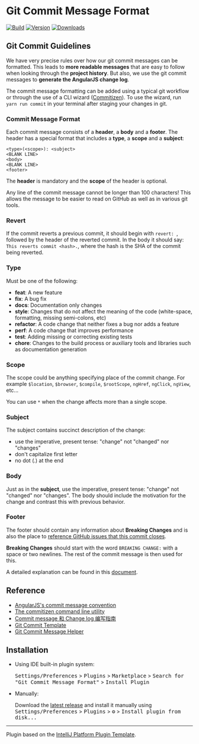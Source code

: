 # Git Commit Message Format

[![Build](https://github.com/fobgochod/git-commit-message-format/workflows/Build/badge.svg)](https://github.com/fobgochod/git-commit-message-format/actions?query=workflow%3ABuild)
[![Version](https://img.shields.io/jetbrains/plugin/v/20317.svg)](https://plugins.jetbrains.com/plugin/20317)
[![Downloads](https://img.shields.io/jetbrains/plugin/d/20317.svg)](https://plugins.jetbrains.com/plugin/20317)


<!-- Plugin description -->

## Git Commit Guidelines

We have very precise rules over how our git commit messages can be formatted. This leads to **more
readable messages** that are easy to follow when looking through the **project history**. But also,
we use the git commit messages to **generate the AngularJS change log**.

The commit message formatting can be added using a typical git workflow or through the use of a CLI
wizard ([Commitizen](https://github.com/commitizen/cz-cli)). To use the wizard, run `yarn run commit`
in your terminal after staging your changes in git.

### Commit Message Format

Each commit message consists of a **header**, a **body** and a **footer**. The header has a special
format that includes a **type**, a **scope** and a **subject**:

```
<type>(<scope>): <subject>
<BLANK LINE>
<body>
<BLANK LINE>
<footer>
```

The **header** is mandatory and the **scope** of the header is optional.

Any line of the commit message cannot be longer than 100 characters! This allows the message to be easier
to read on GitHub as well as in various git tools.

### Revert

If the commit reverts a previous commit, it should begin with `revert: `, followed by the header
of the reverted commit.
In the body it should say: `This reverts commit <hash>.`, where the hash is the SHA of the commit
being reverted.

### Type

Must be one of the following:

* **feat**: A new feature
* **fix**: A bug fix
* **docs**: Documentation only changes
* **style**: Changes that do not affect the meaning of the code (white-space, formatting, missing
  semi-colons, etc)
* **refactor**: A code change that neither fixes a bug nor adds a feature
* **perf**: A code change that improves performance
* **test**: Adding missing or correcting existing tests
* **chore**: Changes to the build process or auxiliary tools and libraries such as documentation
  generation

### Scope

The scope could be anything specifying place of the commit change. For example `$location`,
`$browser`, `$compile`, `$rootScope`, `ngHref`, `ngClick`, `ngView`, etc...

You can use `*` when the change affects more than a single scope.

### Subject

The subject contains succinct description of the change:

* use the imperative, present tense: "change" not "changed" nor "changes"
* don't capitalize first letter
* no dot (.) at the end

### Body

Just as in the **subject**, use the imperative, present tense: "change" not "changed" nor "changes".
The body should include the motivation for the change and contrast this with previous behavior.

### Footer

The footer should contain any information about **Breaking Changes** and is also the place to
[reference GitHub issues that this commit closes](https://docs.github.com/en/issues/tracking-your-work-with-issues/linking-a-pull-request-to-an-issue).

**Breaking Changes** should start with the word `BREAKING CHANGE:` with a space or two newlines.
The rest of the commit message is then used for this.

A detailed explanation can be found in
this [document](https://docs.google.com/document/d/1QrDFcIiPjSLDn3EL15IJygNPiHORgU1_OOAqWjiDU5Y/edit#).

<!-- Plugin description end -->

## Reference

- [AngularJS's commit message convention](https://github.com/angular/angular.js/blob/master/DEVELOPERS.md#-git-commit-guidelines)
- [The commitizen command line utility](https://github.com/commitizen/cz-cli)
- [Commit message 和 Change log 编写指南](http://www.ruanyifeng.com/blog/2016/01/commit_message_change_log.html)
- [Git Commit Template](https://github.com/MobileTribe/commit-template-idea-plugin)
- [Git Commit Message Helper](https://github.com/AutismSuperman/git-commit-message-helper)

## Installation

- Using IDE built-in plugin system:

  <kbd>Settings/Preferences</kbd> > <kbd>Plugins</kbd> > <kbd>Marketplace</kbd> > <kbd>Search for "Git Commit Message
  Format"</kbd> >
  <kbd>Install Plugin</kbd>

- Manually:

  Download the [latest release](https://github.com/fobgochod/git-commit-message-format/releases/latest) and install it
  manually using <kbd>Settings/Preferences</kbd> > <kbd>Plugins</kbd> > <kbd>⚙️</kbd> > <kbd>Install plugin from
  disk...</kbd>

---
Plugin based on the [IntelliJ Platform Plugin Template][template].

[template]: https://github.com/JetBrains/intellij-platform-plugin-template
